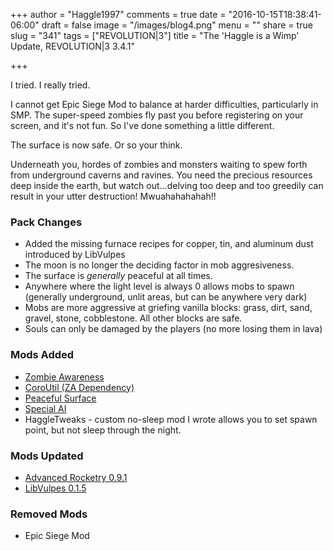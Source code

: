+++
author = "Haggle1997"
comments = true
date = "2016-10-15T18:38:41-06:00"
draft = false
image = "/images/blog4.png"
menu = ""
share = true
slug = "341"
tags = ["REVOLUTION|3"]
title = "The 'Haggle is a Wimp' Update, REVOLUTION|3 3.4.1"

+++

I tried. I really tried.

I cannot get Epic Siege Mod to balance at harder difficulties, particularly in SMP. The super-speed zombies fly past you before registering on your screen, and it's not fun. So I've done something a little different.

The surface is now safe. Or so your think.

Underneath you, hordes of zombies and monsters waiting to spew forth from underground caverns and ravines. You need the precious resources deep inside the earth, but watch out...delving too deep and too greedily can result in your utter destruction! Mwuahahahahah!!

### Pack Changes
- Added the missing furnace recipes for copper, tin, and aluminum dust introduced by LibVulpes
- The moon is no longer the deciding factor in mob aggresiveness.
- The surface is *generally* peaceful at all times.
- Anywhere where the light level is always 0 allows mobs to spawn (generally underground, unlit areas, but can be anywhere very dark)
- Mobs are more aggressive at griefing vanilla blocks: grass, dirt, sand, gravel, stone, cobblestone. All other blocks are safe.
- Souls can only be damaged by the players (no more losing them in lava)

### Mods Added
- [Zombie Awareness](https://minecraft.curseforge.com/projects/zombie-awareness)
- [CoroUtil (ZA Dependency)](https://minecraft.curseforge.com/projects/coroutil)
- [Peaceful Surface](https://minecraft.curseforge.com/projects/peacefulsurface)
- [Special AI](https://minecraft.curseforge.com/projects/special-ai)
- HaggleTweaks - custom no-sleep mod I wrote allows you to set spawn point, but not sleep through the night.

### Mods Updated
- [Advanced Rocketry 0.9.1](http://minecraft.curseforge.com/mc-mods/236542-mod/files/2337069)
- [LibVulpes 0.1.5](http://minecraft.curseforge.com/mc-mods/236541-mod/files/2337067)

### Removed Mods
- Epic Siege Mod